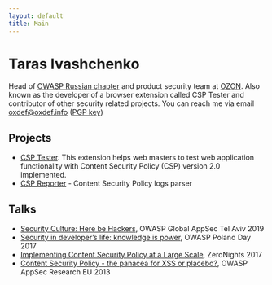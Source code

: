 ```yaml
---
layout: default
title: Main
---
```


# Taras Ivashchenko

Head of [OWASP Russian chapter](https://www.owasp.org/index.php/Russia) 
and product security team at [OZON](https://www.ozon.ru). 
Also known as the developer of a browser extension called CSP Tester 
and contributor of other security related projects. You can reach me 
via email oxdef@oxdef.info ([PGP key](/assets/publickey.txt))

## Projects

* [CSP Tester](https://github.com/yandex/csp-tester). This extension helps web masters to test web application functionality with Content Security Policy (CSP) version 2.0 implemented.
* [CSP Reporter](https://github.com/yandex/csp-reporter) - Content Security Policy logs parser 

## Talks

* [Security Culture: Here be Hackers](https://speakerdeck.com/oxdef/security-culture-here-be-hackers), OWASP Global AppSec Tel Aviv 2019
* [Security in developer’s life: knowledge is power](https://speakerdeck.com/oxdef/security-in-developers-life-knowledge-is-power), OWASP Poland Day 2017
* [Implementing Content Security Policy at a Large Scale](https://speakerdeck.com/oxdef/implementing-content-security-policy-at-a-large-scale), ZeroNights 2017
* [Content Security Policy - the panacea for XSS or placebo?](https://speakerdeck.com/oxdef/content-security-policy-the-panacea-for-xss-or-placebo), OWASP AppSec Research EU 2013
